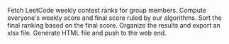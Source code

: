 Fetch LeetCode weekly contest ranks for group members.
Compute everyone's weekly score and final score ruled by our algorithms.
Sort the final ranking based on the final score.
Organize the results and export an xlsx file.
Generate HTML file and push to the web end.

